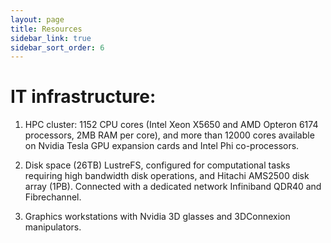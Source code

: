 ```yaml
---
layout: page
title: Resources
sidebar_link: true
sidebar_sort_order: 6
---
```



# IT infrastructure:

1. HPC cluster: 1152 CPU cores (Intel Xeon X5650 and AMD Opteron 6174 processors, 2MB RAM per core), and more than 12000 cores available on Nvidia Tesla GPU expansion cards and Intel Phi co-processors.

2. Disk space (26TB) LustreFS, configured for computational tasks requiring high bandwidth disk operations, and Hitachi AMS2500 disk array (1PB). Connected with a dedicated network Infiniband QDR40 and Fibrechannel.

3. Graphics workstations with Nvidia 3D glasses and 3DConnexion manipulators.
